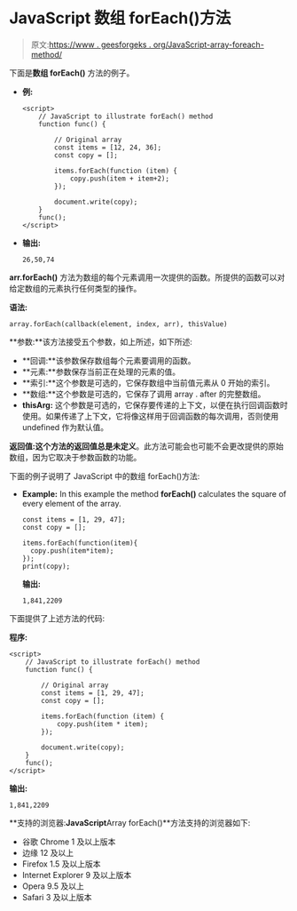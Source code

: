 # JavaScript 数组 forEach()方法

> 原文:[https://www . geesforgeks . org/JavaScript-array-foreach-method/](https://www.geeksforgeeks.org/javascript-array-foreach-method/)

下面是**数组 forEach()** 方法的例子。

*   **例:**

    ```
    <script>
        // JavaScript to illustrate forEach() method
        function func() {

            // Original array
            const items = [12, 24, 36];
            const copy = [];

            items.forEach(function (item) {
                copy.push(item + item+2);
            });

            document.write(copy);
        }
        func();
    </script>                    
    ```

*   **输出:**

    ```
    26,50,74
    ```

**arr.forEach()** 方法为数组的每个元素调用一次提供的函数。所提供的函数可以对给定数组的元素执行任何类型的操作。

**语法:**

```
array.forEach(callback(element, index, arr), thisValue)
```

**参数:**该方法接受五个参数，如上所述，如下所述:

*   **回调:**该参数保存数组每个元素要调用的函数。
*   **元素:**参数保存当前正在处理的元素的值。
*   **索引:**这个参数是可选的，它保存数组中当前值元素从 0 开始的索引。
*   **数组:**这个参数是可选的，它保存了调用 array . after 的完整数组。
*   **thisArg:** 这个参数是可选的，它保存要传递的上下文，以便在执行回调函数时使用。如果传递了上下文，它将像这样用于回调函数的每次调用，否则使用 undefined 作为默认值。

**返回值:**这个方法的返回值总是**未定义**。此方法可能会也可能不会更改提供的原始数组，因为它取决于参数函数的功能。

下面的例子说明了 JavaScript 中的数组 forEach()方法:

*   **Example:** In this example the method **forEach()** calculates the square of every element of the array.

    ```
    const items = [1, 29, 47];
    const copy = [];

    items.forEach(function(item){
      copy.push(item*item);
    });
    print(copy);

    ```

    **输出:**

    ```
    1,841,2209
    ```

下面提供了上述方法的代码:

**程序:**

```
<script>
    // JavaScript to illustrate forEach() method
    function func() {

        // Original array
        const items = [1, 29, 47];
        const copy = [];

        items.forEach(function (item) {
            copy.push(item * item);
        });

        document.write(copy);
    }
    func();
</script>
```

**输出:**

```
1,841,2209
```

**支持的浏览器:**JavaScript**Array forEach()**方法支持的浏览器如下:

*   谷歌 Chrome 1 及以上版本
*   边缘 12 及以上
*   Firefox 1.5 及以上版本
*   Internet Explorer 9 及以上版本
*   Opera 9.5 及以上
*   Safari 3 及以上版本